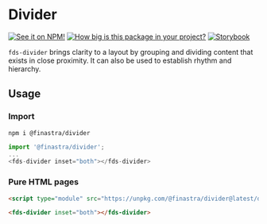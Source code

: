 # Divider

[![See it on NPM!](https://img.shields.io/npm/v/@finastra/divider?style=for-the-badge)](https://www.npmjs.com/package/@finastra/divider)
[![How big is this package in your project?](https://img.shields.io/bundlephobia/minzip/@finastra/divider?style=for-the-badge)](https://bundlephobia.com/result?p=@finastra/divider)
[![Storybook](https://shields.io/badge/-Play%20with%20this%20web%20component-2a0481?logo=storybook&style=for-the-badge)](https://finastra.github.io/finastra-design-system/?path=/story/components-divider--default)

`fds-divider` brings clarity to a layout by grouping and dividing content that exists in close proximity. It can also be used to establish rhythm and hierarchy.

## Usage

### Import

```
npm i @finastra/divider
```

```ts
import '@finastra/divider';
...
<fds-divider inset="both"></fds-divider>
```

### Pure HTML pages

```html
<script type="module" src="https://unpkg.com/@finastra/divider@latest/dist/src/divider.js?module"></script>

<fds-divider inset="both"></fds-divider>
```
